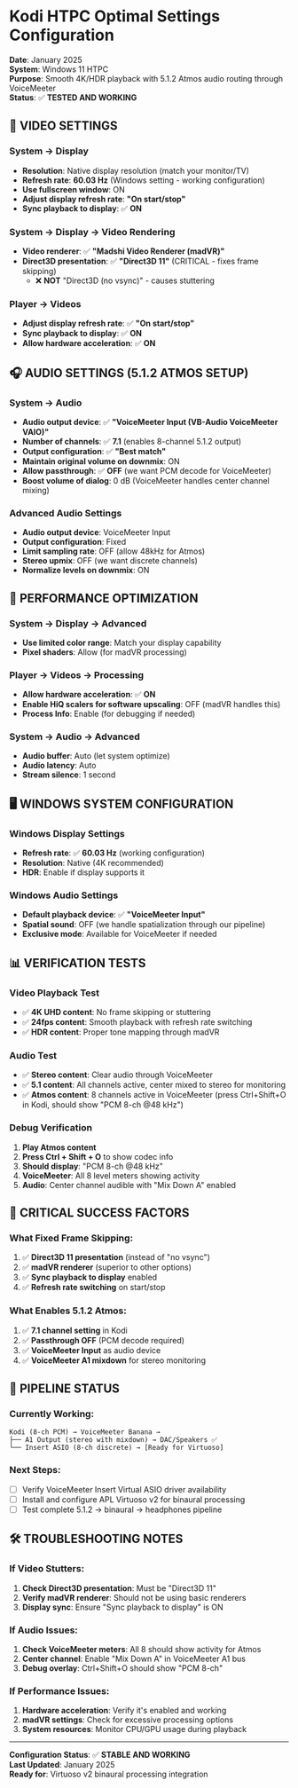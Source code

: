 # Kodi HTPC Optimal Settings Configuration

**Date**: January 2025  
**System**: Windows 11 HTPC  
**Purpose**: Smooth 4K/HDR playback with 5.1.2 Atmos audio routing through VoiceMeeter  
**Status**: ✅ **TESTED AND WORKING**

## 🎥 **VIDEO SETTINGS**

### **System → Display**
- **Resolution**: Native display resolution (match your monitor/TV)
- **Refresh rate**: **60.03 Hz** (Windows setting - working configuration)
- **Use fullscreen window**: ON
- **Adjust display refresh rate**: **"On start/stop"**
- **Sync playback to display**: ✅ **ON**

### **System → Display → Video Rendering**
- **Video renderer**: ✅ **"Madshi Video Renderer (madVR)"**
- **Direct3D presentation**: ✅ **"Direct3D 11"** (CRITICAL - fixes frame skipping)
  - ❌ **NOT** "Direct3D (no vsync)" - causes stuttering

### **Player → Videos**
- **Adjust display refresh rate**: ✅ **"On start/stop"**
- **Sync playback to display**: ✅ **ON**
- **Allow hardware acceleration**: ✅ **ON**

## 🎧 **AUDIO SETTINGS (5.1.2 ATMOS SETUP)**

### **System → Audio**
- **Audio output device**: ✅ **"VoiceMeeter Input (VB-Audio VoiceMeeter VAIO)"**
- **Number of channels**: ✅ **7.1** (enables 8-channel 5.1.2 output)
- **Output configuration**: ✅ **"Best match"**
- **Maintain original volume on downmix**: ON
- **Allow passthrough**: ✅ **OFF** (we want PCM decode for VoiceMeeter)
- **Boost volume of dialog**: 0 dB (VoiceMeeter handles center channel mixing)

### **Advanced Audio Settings**
- **Audio output device**: VoiceMeeter Input
- **Output configuration**: Fixed
- **Limit sampling rate**: OFF (allow 48kHz for Atmos)
- **Stereo upmix**: OFF (we want discrete channels)
- **Normalize levels on downmix**: ON

## 🔧 **PERFORMANCE OPTIMIZATION**

### **System → Display → Advanced**
- **Use limited color range**: Match your display capability
- **Pixel shaders**: Allow (for madVR processing)

### **Player → Videos → Processing**
- **Allow hardware acceleration**: ✅ **ON**
- **Enable HiQ scalers for software upscaling**: OFF (madVR handles this)
- **Process Info**: Enable (for debugging if needed)

### **System → Audio → Advanced**
- **Audio buffer**: Auto (let system optimize)
- **Audio latency**: Auto
- **Stream silence**: 1 second

## 🖥️ **WINDOWS SYSTEM CONFIGURATION**

### **Windows Display Settings**
- **Refresh rate**: ✅ **60.03 Hz** (working configuration)
- **Resolution**: Native (4K recommended)
- **HDR**: Enable if display supports it

### **Windows Audio Settings**
- **Default playback device**: ✅ **"VoiceMeeter Input"**
- **Spatial sound**: OFF (we handle spatialization through our pipeline)
- **Exclusive mode**: Available for VoiceMeeter if needed

## 📊 **VERIFICATION TESTS**

### **Video Playback Test**
- ✅ **4K UHD content**: No frame skipping or stuttering
- ✅ **24fps content**: Smooth playback with refresh rate switching
- ✅ **HDR content**: Proper tone mapping through madVR

### **Audio Test**
- ✅ **Stereo content**: Clear audio through VoiceMeeter
- ✅ **5.1 content**: All channels active, center mixed to stereo for monitoring
- ✅ **Atmos content**: 8 channels active in VoiceMeeter (press Ctrl+Shift+O in Kodi, should show "PCM 8-ch @48 kHz")

### **Debug Verification**
1. **Play Atmos content**
2. **Press Ctrl + Shift + O** to show codec info
3. **Should display**: "PCM 8-ch @48 kHz"
4. **VoiceMeeter**: All 8 level meters showing activity
5. **Audio**: Center channel audible with "Mix Down A" enabled

## 🎯 **CRITICAL SUCCESS FACTORS**

### **What Fixed Frame Skipping:**
1. ✅ **Direct3D 11 presentation** (instead of "no vsync")
2. ✅ **madVR renderer** (superior to other options)
3. ✅ **Sync playback to display** enabled
4. ✅ **Refresh rate switching** on start/stop

### **What Enables 5.1.2 Atmos:**
1. ✅ **7.1 channel setting** in Kodi
2. ✅ **Passthrough OFF** (PCM decode required)
3. ✅ **VoiceMeeter Input** as audio device
4. ✅ **VoiceMeeter A1 mixdown** for stereo monitoring

## 🔄 **PIPELINE STATUS**

### **Currently Working:**
```
Kodi (8-ch PCM) → VoiceMeeter Banana → 
├── A1 Output (stereo with mixdown) → DAC/Speakers ✅
└── Insert ASIO (8-ch discrete) → [Ready for Virtuoso]
```

### **Next Steps:**
- [ ] Verify VoiceMeeter Insert Virtual ASIO driver availability
- [ ] Install and configure APL Virtuoso v2 for binaural processing
- [ ] Test complete 5.1.2 → binaural → headphones pipeline

## 🛠️ **TROUBLESHOOTING NOTES**

### **If Video Stutters:**
1. **Check Direct3D presentation**: Must be "Direct3D 11"
2. **Verify madVR renderer**: Should not be using basic renderers
3. **Display sync**: Ensure "Sync playback to display" is ON

### **If Audio Issues:**
1. **Check VoiceMeeter meters**: All 8 should show activity for Atmos
2. **Center channel**: Enable "Mix Down A" in VoiceMeeter A1 bus
3. **Debug overlay**: Ctrl+Shift+O should show "PCM 8-ch"

### **If Performance Issues:**
1. **Hardware acceleration**: Verify it's enabled and working
2. **madVR settings**: Check for excessive processing options
3. **System resources**: Monitor CPU/GPU usage during playback

---

**Configuration Status**: ✅ **STABLE AND WORKING**  
**Last Updated**: January 2025  
**Ready for**: Virtuoso v2 binaural processing integration

